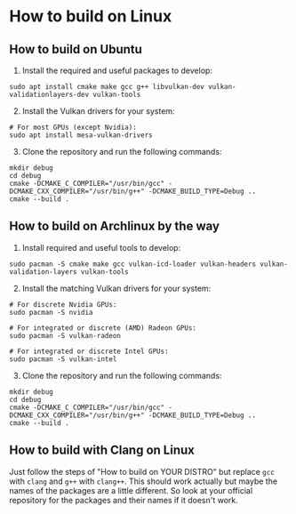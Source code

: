 # How to build on Linux

## How to build on Ubuntu

1. Install the required and useful packages to develop:
```
sudo apt install cmake make gcc g++ libvulkan-dev vulkan-validationlayers-dev vulkan-tools
```
2. Install the Vulkan drivers for your system:
```
# For most GPUs (except Nvidia):
sudo apt install mesa-vulkan-drivers
```
3. Clone the repository and run the following commands:
```
mkdir debug
cd debug
cmake -DCMAKE_C_COMPILER="/usr/bin/gcc" -DCMAKE_CXX_COMPILER="/usr/bin/g++" -DCMAKE_BUILD_TYPE=Debug ..
cmake --build .
```

## How to build on Archlinux by the way

1. Install required and useful tools to develop:
```
sudo pacman -S cmake make gcc vulkan-icd-loader vulkan-headers vulkan-validation-layers vulkan-tools
```
2. Install the matching Vulkan drivers for your system:
```
# For discrete Nvidia GPUs:
sudo pacman -S nvidia

# For integrated or discrete (AMD) Radeon GPUs:
sudo pacman -S vulkan-radeon

# For integrated or discrete Intel GPUs:
sudo pacman -S vulkan-intel
```
3. Clone the repository and run the following commands:
```
mkdir debug
cd debug
cmake -DCMAKE_C_COMPILER="/usr/bin/gcc" -DCMAKE_CXX_COMPILER="/usr/bin/g++" -DCMAKE_BUILD_TYPE=Debug ..
cmake --build .
```

## How to build with Clang on Linux

Just follow the steps of "How to build on YOUR DISTRO" but replace `gcc` with `clang` and `g++` with `clang++`.
This should work actually but maybe the names of the packages are a little different. So look at your official 
repository for the packages and their names if it doesn't work.
